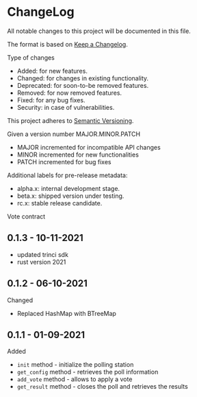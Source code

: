 ChangeLog
=========

All notable changes to this project will be documented in this file.

The format is based on [Keep a Changelog](http://keepachangelog.com).

Type of changes

* Added: for new features.
* Changed: for changes in existing functionality.
* Deprecated: for soon-to-be removed features.
* Removed: for now removed features.
* Fixed: for any bug fixes.
* Security: in case of vulnerabilities.

This project adheres to [Semantic Versioning](http://semver.org).

Given a version number MAJOR.MINOR.PATCH
* MAJOR incremented for incompatible API changes
* MINOR incremented for new functionalities
* PATCH incremented for bug fixes

Additional labels for pre-release metadata:
* alpha.x: internal development stage.
* beta.x: shipped version under testing.
* rc.x: stable release candidate.

Vote contract

0.1.3 - 10-11-2021
------------------

* updated trinci sdk
* rust version 2021


0.1.2 - 06-10-2021
------------------

Changed
* Replaced HashMap with BTreeMap

0.1.1 - 01-09-2021
------------------

Added
* `init` method - initialize the polling station
* `get_config` method - retrieves the poll information
* `add_vote` method - allows to apply a vote
* `get_result` method - closes the poll and retrieves the results
